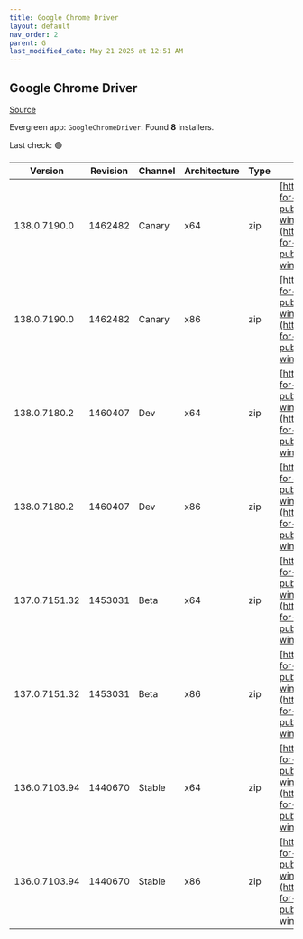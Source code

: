 ```yaml
---
title: Google Chrome Driver
layout: default
nav_order: 2
parent: G
last_modified_date: May 21 2025 at 12:51 AM
---
```


## Google Chrome Driver

[Source](https://googlechromelabs.github.io/chrome-for-testing/)

Evergreen app: `GoogleChromeDriver`. Found **8** installers.

Last check: 🟢

| Version       | Revision | Channel | Architecture | Type | URI                                                                                                                                                                                                        |
| ------------- | -------- | ------- | ------------ | ---- | ---------------------------------------------------------------------------------------------------------------------------------------------------------------------------------------------------------- |
| 138.0.7190.0  | 1462482  | Canary  | x64          | zip  | [https://storage.googleapis.com/chrome-for-testing-public/138.0.7190.0/win64/chromedriver-win64.zip](https://storage.googleapis.com/chrome-for-testing-public/138.0.7190.0/win64/chromedriver-win64.zip)   |
| 138.0.7190.0  | 1462482  | Canary  | x86          | zip  | [https://storage.googleapis.com/chrome-for-testing-public/138.0.7190.0/win32/chromedriver-win32.zip](https://storage.googleapis.com/chrome-for-testing-public/138.0.7190.0/win32/chromedriver-win32.zip)   |
| 138.0.7180.2  | 1460407  | Dev     | x64          | zip  | [https://storage.googleapis.com/chrome-for-testing-public/138.0.7180.2/win64/chromedriver-win64.zip](https://storage.googleapis.com/chrome-for-testing-public/138.0.7180.2/win64/chromedriver-win64.zip)   |
| 138.0.7180.2  | 1460407  | Dev     | x86          | zip  | [https://storage.googleapis.com/chrome-for-testing-public/138.0.7180.2/win32/chromedriver-win32.zip](https://storage.googleapis.com/chrome-for-testing-public/138.0.7180.2/win32/chromedriver-win32.zip)   |
| 137.0.7151.32 | 1453031  | Beta    | x64          | zip  | [https://storage.googleapis.com/chrome-for-testing-public/137.0.7151.32/win64/chromedriver-win64.zip](https://storage.googleapis.com/chrome-for-testing-public/137.0.7151.32/win64/chromedriver-win64.zip) |
| 137.0.7151.32 | 1453031  | Beta    | x86          | zip  | [https://storage.googleapis.com/chrome-for-testing-public/137.0.7151.32/win32/chromedriver-win32.zip](https://storage.googleapis.com/chrome-for-testing-public/137.0.7151.32/win32/chromedriver-win32.zip) |
| 136.0.7103.94 | 1440670  | Stable  | x64          | zip  | [https://storage.googleapis.com/chrome-for-testing-public/136.0.7103.94/win64/chromedriver-win64.zip](https://storage.googleapis.com/chrome-for-testing-public/136.0.7103.94/win64/chromedriver-win64.zip) |
| 136.0.7103.94 | 1440670  | Stable  | x86          | zip  | [https://storage.googleapis.com/chrome-for-testing-public/136.0.7103.94/win32/chromedriver-win32.zip](https://storage.googleapis.com/chrome-for-testing-public/136.0.7103.94/win32/chromedriver-win32.zip) |
